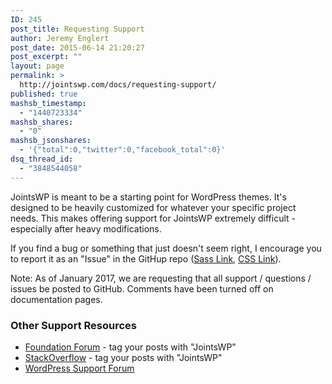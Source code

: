 ```yaml
---
ID: 245
post_title: Requesting Support
author: Jeremy Englert
post_date: 2015-06-14 21:20:27
post_excerpt: ""
layout: page
permalink: >
  http://jointswp.com/docs/requesting-support/
published: true
mashsb_timestamp:
  - "1440723334"
mashsb_shares:
  - "0"
mashsb_jsonshares:
  - '{"total":0,"twitter":0,"facebook_total":0}'
dsq_thread_id:
  - "3848544058"
---
```

JointsWP is meant to be a starting point for WordPress themes. It's designed to be heavily customized for whatever your specific project needs. This makes offering support for JointsWP extremely difficult - especially after heavy modifications.

If you find a bug or something that just doesn't seem right, I encourage you to report it as an "Issue" in the GitHup repo (<a href="https://github.com/JeremyEnglert/JointsWP">Sass Link</a>, <a href="https://github.com/JeremyEnglert/JointsWP-CSS">CSS Link</a>).

Note: As of January 2017, we are requesting that all support / questions / issues be posted to GitHub. Comments have been turned off on documentation pages.

<h3>Other Support Resources</h3>
<ul>
	<li><a href="http://foundation.zurb.com/forum" target="_blank">Foundation Forum</a> - tag your posts with "JointsWP"</li>
	<li><a href="http://stackoverflow.com/" target="_blank">StackOverflow</a> - tag your posts with "JointsWP"</li>
	<li><a href="https://wordpress.org/support/" target="_blank">WordPress Support Forum</a></li>
</ul>

